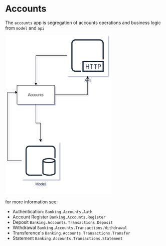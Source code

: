 # Accounts 

The `accounts` app is segregation of accounts operations and business logic from `model` and `api`

![alt text](assets/accounts.png "Accounts")


for more information see:

- Authentication: `Banking.Accounts.Auth`
- Account Register `Banking.Accounts.Register`
- Deposit `Banking.Accounts.Transactions.Deposit`
- Withdrawal `Banking.Accounts.Transactions.Withdrawal`
- Transference's `Banking.Accounts.Transactions.Transfer`
- Statement `Banking.Accounts.Transactions.Statement`